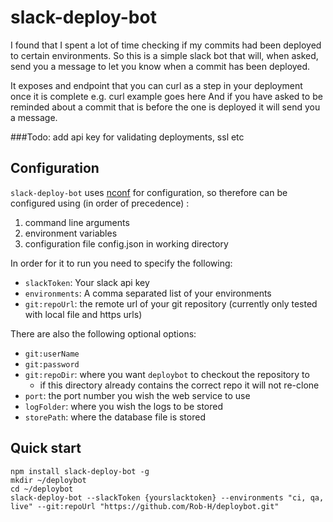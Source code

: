 # slack-deploy-bot
I found that I spent a lot of time checking if my commits had been deployed to certain environments. So this is a simple slack bot that will, when asked, send you a message to let you know when a commit has been deployed.

It exposes and endpoint that you can curl as a step in your deployment once it is complete e.g.
    curl example goes here
And if you have asked to be reminded about a commit that is before the one is deployed it will send you a message.

###Todo: add api key for validating deployments, ssl etc

## Configuration
`slack-deploy-bot` uses [nconf](https://www.npmjs.com/package/nconf) for configuration, so therefore can be configured using (in order of precedence) :
1. command line arguments
2. environment variables
3. configuration file config.json in working directory

In order for it to run you need to specify the following:
- `slackToken`:  Your slack api key
- `environments`: A comma separated list of your environments
- `git:repoUrl`: the remote url of your git repository (currently only tested with local file and https urls)

There are also the following optional options:
- `git:userName`
- `git:password`
- `git:repoDir`: where you want `deploybot` to checkout the repository to
    - if this directory already contains the correct repo it will not re-clone
- `port`: the port number you wish the web service to use
- `logFolder`: where you wish the logs to be stored
- `storePath`: where the database file is stored

## Quick start
    npm install slack-deploy-bot -g
    mkdir ~/deploybot
    cd ~/deploybot
    slack-deploy-bot --slackToken {yourslacktoken} --environments "ci, qa, live" --git:repoUrl "https://github.com/Rob-H/deploybot.git"

